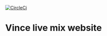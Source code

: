 [![CircleCi](https://circleci.com/gh/vschoener/vincelivemix/tree/master.svg?style=svg)](https://circleci.com/gh/vschoener/vincelivemix)

# Vince live mix website


